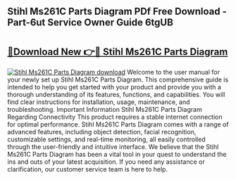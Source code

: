 ## Stihl Ms261C Parts Diagram PDf Free Download - Part-6ut Service Owner Guide 6tgUB

# <h2><a href="http://dfm6jz.blite.top/?on=Stihl+Ms261C+Parts+Diagram">🔗Download New 👉🔴 Stihl Ms261C Parts Diagram</a></h2>

[![Stihl Ms261C Parts Diagram download](https://i.imgur.com/lujVjoI.png)](http://dfm6jz.blite.top/?on=Stihl+Ms261C+Parts+Diagram)
Welcome to the user manual for your newly set up Stihl Ms261C Parts Diagram. This comprehensive guide is intended to help you get started with your product and provide you with a thorough understanding of its features, functions, and capabilities. You will find clear instructions for installation, usage, maintenance, and troubleshooting. Important Information Stihl Ms261C Parts Diagram Regarding Connectivity This product requires a stable internet connection for optimal performance. Stihl Ms261C Parts Diagram comes with a range of advanced features, including object detection, facial recognition, customizable settings, and real-time monitoring, all easily controlled through the user-friendly and intuitive interface. We believe that the Stihl Ms261C Parts Diagram has been a vital tool in your quest to understand the ins and outs of your latest acquisition. If you need any assistance or clarification, our customer service team is here to help.
